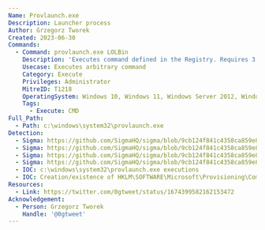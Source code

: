 ```yaml
---
Name: Provlaunch.exe
Description: Launcher process
Author: Grzegorz Tworek
Created: 2023-06-30
Commands:
  - Command: provlaunch.exe LOLBin
    Description: 'Executes command defined in the Registry. Requires 3 levels of the key structure containing some keywords. Such keys may be created with two reg.exe commands, e.g. "reg.exe add HKLM\SOFTWARE\Microsoft\Provisioning\Commands\LOLBin\dummy1 /v altitude /t REG_DWORD /d 0" and "reg add HKLM\SOFTWARE\Microsoft\Provisioning\Commands\LOLBin\dummy1\dummy2 /v Commandline /d calc.exe". Registry keys are deleted after successful execution.'
    Usecase: Executes arbitrary command
    Category: Execute
    Privileges: Administrator
    MitreID: T1218
    OperatingSystem: Windows 10, Windows 11, Windows Server 2012, Windows Server 2016, Windows Server 2019, Windows Server 2022
    Tags:
      - Execute: CMD
Full_Path:
  - Path: c:\windows\system32\provlaunch.exe
Detection:
  - Sigma: https://github.com/SigmaHQ/sigma/blob/9cb124f841c4358ca859e8474d6e7bb5268284a2/rules/windows/process_creation/proc_creation_win_provlaunch_potential_abuse.yml
  - Sigma: https://github.com/SigmaHQ/sigma/blob/9cb124f841c4358ca859e8474d6e7bb5268284a2/rules/windows/process_creation/proc_creation_win_provlaunch_susp_child_process.yml
  - Sigma: https://github.com/SigmaHQ/sigma/blob/9cb124f841c4358ca859e8474d6e7bb5268284a2/rules/windows/process_creation/proc_creation_win_registry_provlaunch_provisioning_command.yml
  - Sigma: https://github.com/SigmaHQ/sigma/blob/9cb124f841c4358ca859e8474d6e7bb5268284a2/rules/windows/registry/registry_set/registry_set_provisioning_command_abuse.yml
  - IOC: c:\windows\system32\provlaunch.exe executions
  - IOC: Creation/existence of HKLM\SOFTWARE\Microsoft\Provisioning\Commands subkeys
Resources:
  - Link: https://twitter.com/0gtweet/status/1674399582162153472
Acknowledgement:
  - Person: Grzegorz Tworek
    Handle: '@0gtweet'
---
```

